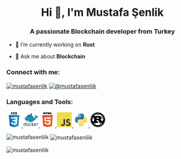 <h1 align="center">Hi 👋, I'm Mustafa Şenlik</h1>
<h3 align="center">A passionate Blockchain developer from Turkey</h3>

- 🔭 I’m currently working on **Rust**

- 💬 Ask me about **Blockchain**

<h3 align="left">Connect with me:</h3>
<p align="left">
<a href="https://linkedin.com/in/mustafasenlik" target="blank"><img align="center" src="https://raw.githubusercontent.com/rahuldkjain/github-profile-readme-generator/master/src/images/icons/Social/linked-in-alt.svg" alt="mustafasenlik" height="30" width="40" /></a>
<a href="https://medium.com/@mustafasenliik" target="blank"><img align="center" src="https://raw.githubusercontent.com/rahuldkjain/github-profile-readme-generator/master/src/images/icons/Social/medium.svg" alt="@mustafasenliik" height="30" width="40" /></a>
</p>

<h3 align="left">Languages and Tools:</h3>
<p align="left"><a href="https://www.w3schools.com/css/" target="_blank" rel="noreferrer"> <img src="https://raw.githubusercontent.com/devicons/devicon/master/icons/css3/css3-original-wordmark.svg" alt="css3" width="40" height="40"/> </a> <a href="https://www.docker.com/" target="_blank" rel="noreferrer"> <img src="https://raw.githubusercontent.com/devicons/devicon/master/icons/docker/docker-original-wordmark.svg" alt="docker" width="40" height="40"/> </a> <a href="https://www.w3.org/html/" target="_blank" rel="noreferrer"> <img src="https://raw.githubusercontent.com/devicons/devicon/master/icons/html5/html5-original-wordmark.svg" alt="html5" width="40" height="40"/> </a> <a href="https://developer.mozilla.org/en-US/docs/Web/JavaScript" target="_blank" rel="noreferrer"> <img src="https://raw.githubusercontent.com/devicons/devicon/master/icons/javascript/javascript-original.svg" alt="javascript" width="40" height="40"/> </a> <a href="https://www.python.org" target="_blank" rel="noreferrer"> <img src="https://raw.githubusercontent.com/devicons/devicon/master/icons/python/python-original.svg" alt="python" width="40" height="40"/> </a> <a href="https://www.rust-lang.org" target="_blank" rel="noreferrer"> <img src="https://raw.githubusercontent.com/devicons/devicon/master/icons/rust/rust-plain.svg" alt="rust" width="40" height="40"/> </a> </p>

<p><img align="left" src="https://github-readme-stats.vercel.app/api/top-langs?username=mustafasenliik&show_icons=true&locale=en&layout=compact" alt="mustafasenliik" /></p>

<p>&nbsp;<img align="center" src="https://github-readme-stats.vercel.app/api?username=mustafasenliik&show_icons=true&locale=en" alt="mustafasenliik" /></p>

<p><img align="center" src="https://github-readme-streak-stats.herokuapp.com/?user=mustafasenliik&" alt="mustafasenliik" /></p>

